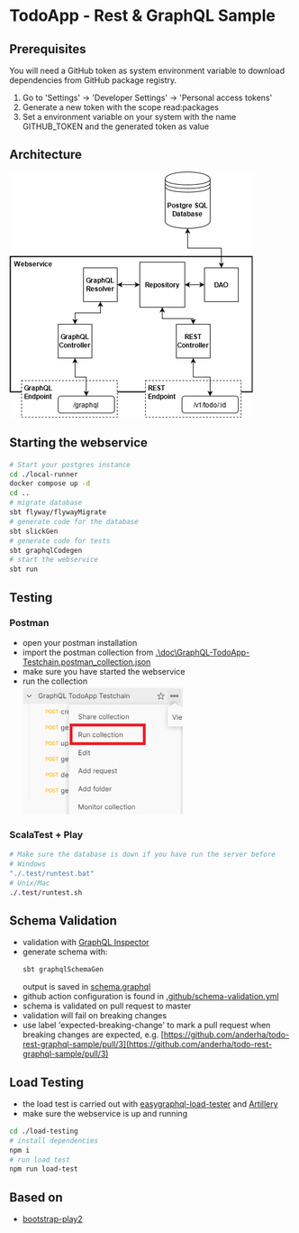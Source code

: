 # TodoApp - Rest & GraphQL Sample

## Prerequisites

You will need a GitHub token as system environment variable to download dependencies from GitHub package registry.
1. Go to 'Settings' -> 'Developer Settings' -> 'Personal access tokens'
2. Generate a new token with the scope read:packages
3. Set a environment variable on your system with the name GITHUB_TOKEN and the generated token as value

## Architecture

![](./doc/architecture.png)

## Starting the webservice

```bash
# Start your postgres instance
cd ./local-runner
docker compose up -d
cd ..
# migrate database
sbt flyway/flywayMigrate
# generate code for the database
sbt slickGen
# generate code for tests
sbt graphqlCodegen
# start the webservice
sbt run
```

## Testing

### Postman

- open your postman installation
- import the postman collection from [.\doc\GraphQL-TodoApp-Testchain.postman_collection.json](./doc/GraphQL-TodoApp-Testchain.postman_collection.json)
- make sure you have started the webservice
- run the collection  
  ![](./doc/postman-run-collection.png)

### ScalaTest + Play

```bash
# Make sure the database is down if you have run the server before
# Windows
"./.test/runtest.bat"
# Unix/Mac
./.test/runtest.sh
```

## Schema Validation

- validation with [GraphQL Inspector](https://github.com/kamilkisiela/graphql-inspector)
- generate schema with:
  ```bash
  sbt graphqlSchemaGen
  ```
  output is saved in [schema.graphql](./schema.graphql)
- github action configuration is found in [.github/schema-validation.yml](./.github/workflows/schema-validation.yml)
- schema is validated on pull request to master
- validation will fail on breaking changes
- use label 'expected-breaking-change' to mark a pull request when breaking changes are expected, e.g. [https://github.com/anderha/todo-rest-graphql-sample/pull/3](https://github.com/anderha/todo-rest-graphql-sample/pull/3)

## Load Testing

- the load test is carried out with [easygraphql-load-tester](https://github.com/EasyGraphQL/easygraphql-load-tester) and [Artillery](https://artillery.io/)
- make sure the webservice is up and running

```bash
cd ./load-testing
# install dependencies
npm i
# run load test
npm run load-test
```

## Based on

- [bootstrap-play2](https://github.com/innFactory/bootstrap-play2)
